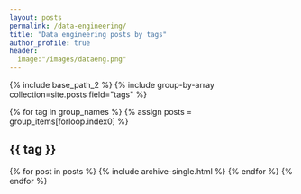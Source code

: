 ```yaml
---
layout: posts
permalink: /data-engineering/
title: "Data engineering posts by tags"
author_profile: true
header:
  image:"/images/dataeng.png"
---
```



{% include base_path_2 %}
{% include group-by-array collection=site.posts field="tags" %}

{% for tag in group_names %}
  {% assign posts = group_items[forloop.index0] %}
  <h2 id="{{ tag | slugify }}" class="archive__subtitle">{{ tag }}</h2>
  {% for post in posts %}
    {% include archive-single.html %}
  {% endfor %}
{% endfor %}
